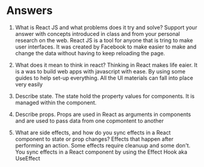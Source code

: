 # Answers

1. What is React JS and what problems does it try and solve? Support your answer with concepts introduced in class and from your personal research on the web.
React JS is a tool for anyone that is tring to make user interfaces. It was created by Facebook to make easier to make and change the data without having to keep reloading the page.

1. What does it mean to think in react?
Thinking in React makes life eaier. It is a was to build web apps with javascript with ease. By using some guides to help set-up everything. All the UI materials can fall into place very easily

1. Describe state.
The state hold the property values for components. It is managed within the component.

1. Describe props.
Props are used in React as arguments in components and are used to pass data from one copmontent to another

1. What are side effects, and how do you sync effects in a React component to state or prop changes?
Effects that happen after performing an action. Some effects require cleanuup and some don't. You sync effects in a React component by using the Effect Hook aka UseEffect